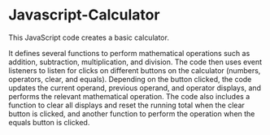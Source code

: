 # Javascript-Calculator

This JavaScript code creates a basic calculator. 

It defines several functions to perform mathematical operations such as addition, subtraction, multiplication, and division. 
The code then uses event listeners to listen for clicks on different buttons on the calculator (numbers, operators, clear, and equals). 
Depending on the button clicked, the code updates the current operand, previous operand, and operator displays, and performs the relevant mathematical operation. 
The code also includes a function to clear all displays and reset the running total when the clear button is clicked, and another function to perform the operation when the equals button is clicked.

